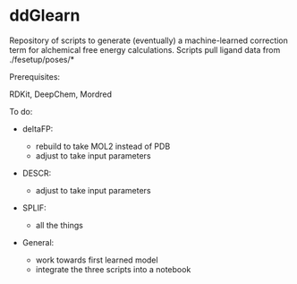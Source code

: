 # ddGlearn

Repository of scripts to generate (eventually) a machine-learned correction term for alchemical free energy calculations.
Scripts pull ligand data from ./fesetup/poses/*

Prerequisites:

RDKit, DeepChem, Mordred




To do:
- deltaFP:
	- rebuild to take MOL2 instead of PDB
	- adjust to take input parameters
- DESCR:
	- adjust to take input parameters
- SPLIF:
	- all the things

- General:
	- work towards first learned model
	- integrate the three scripts into a notebook 

